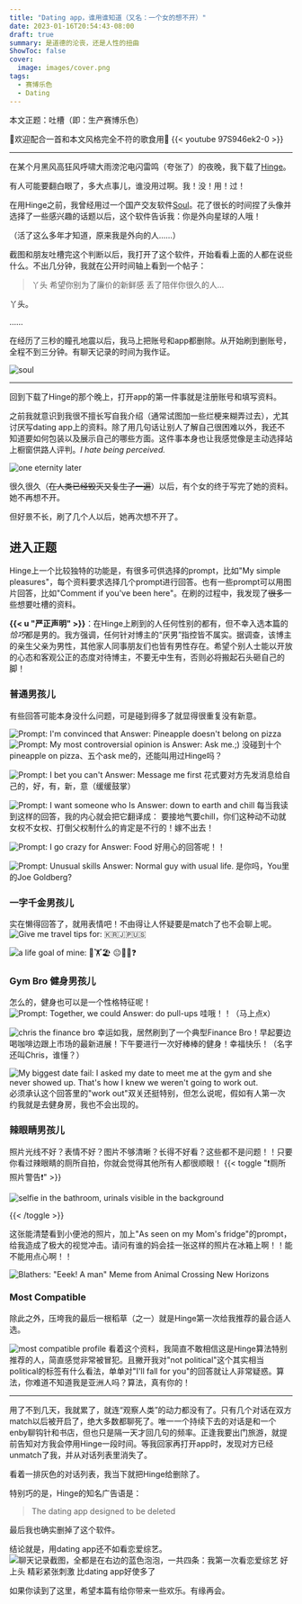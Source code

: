 ```yaml
---
title: "Dating app，谁用谁知道（又名：一个女的想不开）"
date: 2023-01-16T20:54:43-08:00
draft: true
summary: 是道德的沦丧，还是人性的扭曲
ShowToc: false
cover:
  image: images/cover.png
tags:
  - 赛博乐色
  - Dating
---
```


本文正题：吐槽（即：生产赛博乐色）

🎵欢迎配合一首和本文风格完全不符的歌食用🎵
{{< youtube 97S946ek2-0 >}}

---

在某个月黑风高狂风呼啸大雨滂沱电闪雷鸣（夸张了）的夜晚，我下载了[Hinge](https://hinge.co/)。

有人可能要翻白眼了，多大点事儿，谁没用过啊。我！没！用！过！

在用Hinge之前，我曾经用过一个国产交友软件[Soul](https://www.soulapp.cn/)。花了很长的时间捏了头像并选择了一些感兴趣的话题以后，这个软件告诉我：你是外向星球的人哦！

（活了这么多年才知道，原来我是外向的人……）

截图和朋友吐槽完这个判断以后，我打开了这个软件，开始看看上面的人都在说些什么。不出几分钟，我就在公开时间轴上看到一个帖子：

> 丫头 希望你别为了廉价的新鲜感 丢了陪伴你很久的人…

丫头。

……

在经历了三秒的瞳孔地震以后，我马上把账号和app都删除。从开始刷到删账号，全程不到三分钟。有聊天记录的时间为我作证。

![soul](./images/soul.jpg#center)

---

回到下载了Hinge的那个晚上，打开app的第一件事就是注册账号和填写资料。

之前我就意识到我很不擅长写自我介绍（通常试图加一些烂梗来糊弄过去），尤其讨厌写dating app上的资料。除了用几句话让别人了解自己很困难以外，我还不知道要如何包装以及展示自己的哪些方面。这件事本身也让我感觉像是主动选择站上橱窗供路人评判。*I hate being perceived.*

![one eternity later](./images/one-eternity-later.jpg)

很久很久（~~在人类已经毁灭又复生了一遍~~）以后，有个女的终于写完了她的资料。她不再想不开。

但好景不长，刷了几个人以后，她再次想不开了。

## 进入正题

Hinge上一个比较独特的功能是，有很多可供选择的prompt，比如"My simple pleasures"，每个资料要求选择几个prompt进行回答。也有一些prompt可以用图片回答，比如"Comment if you've been here"。在刷的过程中，我发现了~~很多~~一些想要吐槽的资料。

**{{< u "严正声明" >}}**：在Hinge上刷到的人任何性别的都有，但不幸入选本篇的*恰巧*都是男的。我方强调，任何针对博主的“厌男”指控皆不属实。据调查，该博主的亲生父亲为男性，其他家人同事朋友们也皆有男性存在。希望个别人士能以开放的心态和客观公正的态度对待博主，不要无中生有，否则必将搬起石头砸自己的脚！

### 普通男孩儿

有些回答可能本身没什么问题，可是碰到得多了就显得很重复没有新意。

![Prompt: I'm convinced that Answer: Pineapple doesn't belong on pizza](images/pineapple.jpg)
![Prompt: My most controversial opinion is Answer: Ask me.;)](./images/ask-me.jpg)
没碰到十个pineapple on pizza、五个ask me的，还能叫用过Hinge吗？

![Prompt: I bet you can't Answer: Message me first](./images/message.jpg)
花式要对方先发消息给自己的，好，有，新，意（缓缓鼓掌）

![Prompt: I want someone who Is Answer: down to earth and chill](./images/chill.jpg)
每当我读到这样的回答，我的内心就会把它翻译成：
要接地气要chill，你们这种动不动就女权不女权、打倒父权制什么的肯定是不行的！嫁不出去！

![Prompt: I go crazy for Answer: Food](./images/food.jpg)
好用心的回答呢！！

![Prompt: Unusual skills Answer: Normal guy with usual life.](./images/normal.jpg)
是你吗，You里的Joe Goldberg?

### 一字千金男孩儿
实在懒得回答了，就用表情吧！不由得让人怀疑要是match了也不会聊上呢。
![Give me travel tips for: 🇰🇷🇯🇵🇺🇸](./images/travel-tips.jpg)

![a life goal of mine: 🍣🏋️🏖](./images/gym.jpg)
😐🤷‍♀️❓

### Gym Bro 健身男孩儿
怎么的，健身也可以是一个性格特征呢！
![Prompt: Together, we could Answer: do pull-ups](./images/pull-ups.jpg)
哇哦！！（马上点x）

![chris the finance bro](./images/finance-bro.jpg)
幸运如我，居然刷到了一个典型Finance Bro！早起要边喝咖啡边跟上市场的最新进展！下午要进行一次好棒棒的健身！幸福快乐！（名字还叫Chris，谁懂？）

![My biggest date fail: I asked my date to meet me at the gym and she never showed up. That's how I knew we weren't going to work out.](./images/work-out.jpg)
必须承认这个回答里的"work out"双关还挺特别，但怎么说呢，假如有人第一次约我就是去健身房，我也不会出现的。

### 辣眼睛男孩儿

照片光线不好？表情不好？图片不够清晰？长得不好看？这些都不是问题！！只要你看过辣眼睛的厕所自拍，你就会觉得其他所有人都很顺眼！
{{< toggle "❗️厕所照片警告❗️" >}}

![selfie in the bathroom, urinals visible in the background](./images/fridge.jpg)

{{< /toggle >}}

这张能清楚看到小便池的照片，加上"As seen on my Mom's fridge"的prompt，给我造成了极大的视觉冲击。请问有谁的妈会挂一张这样的照片在冰箱上啊！！能不能用点心啊！！

![Blathers: "Eeek! A man" Meme from Animal Crossing New Horizons](./images/eeek-a-man.jpg)

### Most Compatible
除此之外，压垮我的最后一根稻草（之一）就是Hinge第一次给我推荐的最合适人选。

![most compatible profile](./images/most-compatible.jpg)
看着这个资料，我简直不敢相信这是Hinge算法特别推荐的人，简直感觉非常被冒犯。且撇开我对"not political"这个其实相当political的标签有什么看法，单单对"I'll fall for you"的回答就让人非常疑惑。算法，你难道不知道我是亚洲人吗？算法，真有你的！

---

用了不到几天，我就累了，就连“观察人类”的动力都没有了。只有几个对话在双方match以后被开启了，绝大多数都聊死了。唯一一个持续下去的对话是和一个enby聊钩针和书店，但也只是隔一天才回几句的频率。正逢我要出门旅游，就提前告知对方我会停用Hinge一段时间。等我回家再打开app时，发现对方已经unmatch了我，并从对话列表里消失了。

看着一排灰色的对话列表，我当下就把Hinge给删除了。

特别巧的是，Hinge的知名广告语是：
> The dating app designed to be deleted

最后我也确实删掉了这个软件。

结论就是，用dating app还不如看恋爱综艺。
![聊天记录截图，全都是在右边的蓝色泡泡，一共四条：我第一次看恋爱综艺 好上头 精彩紧张刺激 比dating app好使多了](./images/conclusion.jpg)

如果你读到了这里，希望本篇有给你带来一些欢乐。有缘再会。